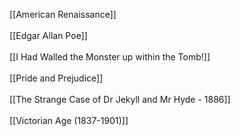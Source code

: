 [[American Renaissance]]<br>
<br>
[[Edgar Allan Poe]]<br>
<br>
[[I Had Walled the Monster up within the Tomb!]]<br>
<br>
[[Pride and Prejudice]]<br>
<br>
[[The Strange Case of Dr Jekyll and Mr Hyde - 1886]]<br>
<br>
[[Victorian Age (1837-1901)]]
